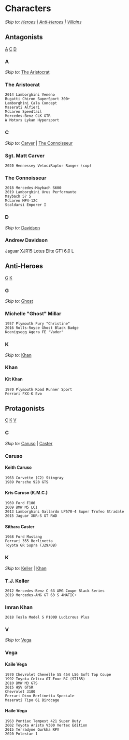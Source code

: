 # Characters
*Skip to: [Heroes](https://github.com/the-wt-ahmadi/Limitless/blob/master/CHARACTERS.md#protagonists) | [Anti-Heroes](https://github.com/the-wt-ahmadi/Limitless/blob/master/CHARACTERS.md#anti-heroes) | [Villains](https://github.com/the-wt-ahmadi/Limitless/blob/master/CHARACTERS.md#antagonists)*
  ## Antagonists
  [A](https://github.com/the-wt-ahmadi/Limitless/blob/master/CHARACTERS.md#a)
  [C](https://github.com/the-wt-ahmadi/Limitless/blob/master/CHARACTERS.md#c)
  [D](https://github.com/the-wt-ahmadi/Limitless/blob/master/CHARACTERS.md#d)
  ### A
  *Skip to:* [The Aristocrat](https://github.com/the-wt-ahmadi/Limitless/blob/master/CHARACTERS.md#the-aristocrat)
   ### The Aristocrat
    2014 Lamborghini Veneno
    Bugatti Chiron SuperSport 300+
    Lamborghini Cala Concept
    Maserati Alfieri
    McLaren Speedtail
    Mercedes-Benz CLK GTR
    W Motors Lykan Hypersport
  ### C
  *Skip to:* [Carver](https://github.com/the-wt-ahmadi/Limitless/blob/master/CHARACTERS.md#sgt-matt-carver) | [The Connoisseur](https://github.com/the-wt-ahmadi/Limitless/blob/master/CHARACTERS.md#the-connoisseur)
   ### Sgt. Matt Carver
    2020 Hennessey VelociRaptor Ranger (cop)
   ### The Connoisseur
    2018 Mercedes-Maybach S600
    2019 Lamborghini Urus Performante
    Maybach 57 S
    McLaren MP4-12C
    Scaldarsi Emporer I
  ### D
  *Skip to:* [Davidson](https://github.com/the-wt-ahmadi/Limitless/blob/master/CHARACTERS.md#andrew-davidson)
  ### Andrew Davidson
   Jaguar XJR15
   Lotus Elite GT1 6.0 L
  ## Anti-Heroes
  [G](https://github.com/the-wt-ahmadi/Limitless/blob/master/CHARACTERS.md#g)
  [K](https://github.com/the-wt-ahmadi/Limitless/blob/master/CHARACTERS.md#k)
   ### G
   *Skip to:* [Ghost](https://github.com/the-wt-ahmadi/Limitless/blob/master/CHARACTERS.md#michelle-ghost-millar)
   ### Michelle "Ghost" Millar
    1957 Plymouth Fury "Christine"
    2016 Rolls-Royce Ghost Black Badge
    Koenigsegg Agera FE "Vader"
   ### K
   *Skip to:* [Khan](https://github.com/the-wt-ahmadi/Limitless/blob/master/CHARACTERS.md#khan)
   ### Khan
   #### Kit Khan
    1970 Plymouth Road Runner Sport
    Ferrari FXX-K Evo
  ## Protagonists
  [C](https://github.com/the-wt-ahmadi/Limitless/blob/master/CHARACTERS.md#c-1)
  [K](https://github.com/the-wt-ahmadi/Limitless/blob/master/CHARACTERS.md#k-1)
  [V](https://github.com/the-wt-ahmadi/Limitless/blob/master/CHARACTERS.md#v)
  ### C
  *Skip to:* [Caruso](https://github.com/the-wt-ahmadi/Limitless/blob/master/CHARACTERS.md#caruso) | [Caster](https://github.com/the-wt-ahmadi/Limitless/blob/master/CHARACTERS.md#sithara-caster)
   ### Caruso
   #### Keith Caruso
    1963 Corvette (C2) Stingray
    1989 Porsche 928 GTS
   #### Kris Caruso (K.M.C.)
    1969 Ford F100
    2009 BMW M5 LCI
    2013 Lamborghini Gallardo LP570-4 Super Trofeo Stradale
    2015 Jaguar XKR-S GT RWD
   #### Sithara Caster
    1968 Ford Mustang
    Ferrari 355 Berlinetta
    Toyota GR Supra (J29/DB)
  ### K
  *Skip to:* [Keller](https://github.com/the-wt-ahmadi/Limitless/blob/master/CHARACTERS.md#tj-keller) | [Khan](https://github.com/the-wt-ahmadi/Limitless/blob/master/CHARACTERS.md#imran-khan)
   ### T.J. Keller
    2012 Mercedes-Benz C 63 AMG Coupe Black Series
    2019 Mercedes-AMG GT 63 S 4MATIC+
   ### Imran Khan
    2018 Tesla Model S P100D Ludicrous Plus
  ### V
  *Skip to:* [Vega](https://github.com/the-wt-ahmadi/Limitless/blob/master/CHARACTERS.md#vega)
   ### Vega
   #### Kaile Vega
    1970 Chevrolet Chevelle SS 454 LS6 Soft Top Coupe
    1992 Toyota Celica GT-Four RC (ST185)
    2010 BMW M3 GTS
    2015 HSV GTSR
    Chevrolet 3100
    Ferrari Dino Berlinetta Speciale
    Maserati Tipo 61 Birdcage
   #### Haile Vega
    1963 Pontiac Tempest 421 Super Duty
    2002 Toyota Aristo V300 Vertex Edition
    2015 Terradyne Gurkha RPV
    2020 Polestar 1
